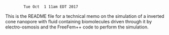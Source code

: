 
			Tue Oct  1 11am EDT 2017

 This is the README file for a technical memo on the simulation of a inverted cone nanopore with fluid
 containing biomolecules driven through it by electro-osmosis and the FreeFem++ code to perform the simulation.
